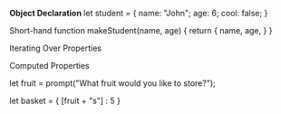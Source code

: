 
**Object Declaration**
let student = {
	name: "John";
	age: 6;
	cool: false;
}

Short-hand
function makeStudent(name,  age) {
	return {
		name,
		age,
	}
}

Iterating Over Properties


Computed Properties 

let fruit = prompt("What fruit would you like to store?");

let basket = {
	[fruit + "s"] : 5
}


